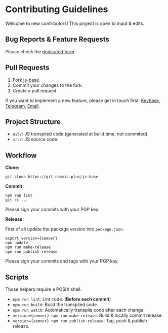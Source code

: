# Contributing Guidelines

Welcome to new contributors! This project is open to input & edits.

## Bug Reports & Feature Requests

Please check the [dedicated form](https://github.com/cosmic-plus/js-base/issues/new/choose).

## Pull Requests

1. Fork [js-base](https://github.com/cosmic-plus/js-base).
2. Commit your changes to the fork.
3. Create a pull request.

If you want to implement a new feature, please get in touch first:
[Keybase](https://keybase.io/team/cosmic_plus),
[Telegram](https://t.me/cosmic_plus), [Email](mailto:mister.ticot@cosmic.plus).

## Project Structure

- `es5/`: JS transpiled code (generated at build time, not commited).
- `src/`: JS source code.

## Workflow

**Clone:**

```
git clone https://git.cosmic.plus/js-base
```

**Commit:**

```
npm run lint
git ci ...
```

Please sign your commits with your PGP key.

**Release:**

First of all update the package version into `package.json`.

```
export version={semver}
npm update
npm run make-release
npm run publish-release
```

Please sign your commits and tags with your PGP key.

## Scripts

Those helpers require a POSIX shell.

- `npm run lint`: Lint code. (**Before each commit**)
- `npm run build`: Build the transpiled code.
- `npm run watch`: Automatically transpile code after each change.
- `version={semver} npm run make-release`: Build & locally commit release.
- `version={semver} npm run publish-release`: Tag, push & publish release.


